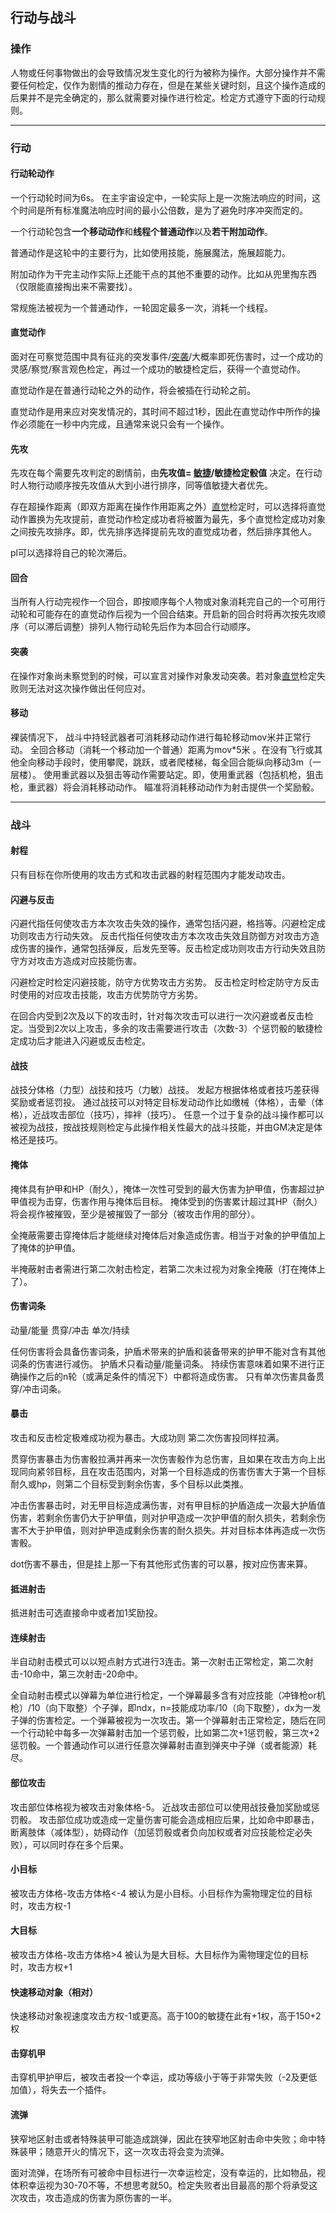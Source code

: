 ## 行动与战斗

### 操作

人物或任何事物做出的会导致情况发生变化的行为被称为操作。大部分操作并不需要任何检定，仅作为剧情的推动力存在，但是在某些关键时刻，且这个操作造成的后果并不是完全确定的，那么就需要对操作进行检定。检定方式遵守下面的行动规则。

-------

### 行动

#### 行动轮动作
一个行动轮时间为6s。
在主宇宙设定中，一轮实际上是一次施法响应的时间，这个时间是所有标准魔法响应时间的最小公倍数，是为了避免时序冲突而定的。

一个行动轮包含**一个移动动作**和**线程个普通动作**以及**若干附加动作**。

普通动作是这轮中的主要行为，比如使用技能，施展魔法，施展超能力。

附加动作为干完主动作实际上还能干点的其他不重要的动作。比如从兜里掏东西（仅限能直接掏出来不需要找）。

常规施法被视为一个普通动作，一轮固定最多一次，消耗一个线程。

#### 直觉动作 
<a id="instinct"></a>

面对在可察觉范围中具有征兆的突发事件/[突袭](#strike)/大概率即死伤害时，过一个成功的灵感/察觉/察言观色检定，再过一个成功的敏捷检定后，获得一个直觉动作。

直觉动作是在普通行动轮之外的动作，将会被插在行动轮之前。

直觉动作是用来应对突发情况的，其时间不超过1秒，因此在直觉动作中所作的操作必须能在一秒中内完成，且通常来说只会有一个操作。

#### 先攻
先攻在每个需要先攻判定的剧情前，由**先攻值= [敏捷](属性.md)/敏捷检定骰值** 决定。在行动时人物行动顺序按先攻值从大到小进行排序，同等值敏捷大者优先。

存在超操作距离（即双方距离在操作作用距离之外）[直觉](#instinct)检定时，可以选择将直觉动作置换为先攻提前，直觉动作检定成功者将被置为最先，多个直觉检定成功对象之间按先攻排序。即，优先排序选择提前先攻的直觉成功者，然后排序其他人。

pl可以选择将自己的轮次滞后。

#### 回合

当所有人行动完视作一个回合，即按顺序每个人物或对象消耗完自己的一个可用行动轮和可能存在的直觉动作后视为一个回合结束。开启新的回合时将再次按先攻顺序（可以滞后调整）排列人物行动轮先后作为本回合行动顺序。

#### 突袭
<a id="strike"></a>

在操作对象尚未察觉到的时候，可以宣言对操作对象发动突袭。若对象[直觉](#instinct)检定失败则无法对这次操作做出任何应对。

#### 移动

裸装情况下，
战斗中持轻武器者可消耗移动动作进行每轮移动mov米并正常行动。 
全回合移动（消耗一个移动加一个普通）距离为mov*5米 。在没有飞行或其他全向移动手段时，使用攀爬，跳跃，或者爬楼梯，每全回合能纵向移动3m（一层楼）。
使用重武器以及狙击等动作需要站定。即，使用重武器（包括机枪，狙击枪，重武器）将会消耗移动动作。
瞄准将消耗移动动作为射击提供一个奖励骰。

-------

### 战斗

#### 射程
只有目标在你所使用的攻击方式和攻击武器的射程范围内才能发动攻击。


#### 闪避与反击
闪避代指任何使攻击方本次攻击失效的操作，通常包括闪避，格挡等。闪避检定成功则攻击方行动失效。
反击代指任何使攻击方本次攻击失效且防御方对攻击方造成伤害的操作，通常包括弹反，后发先至等。反击检定成功则攻击方行动失效且防守方对攻击方造成对应技能伤害。

闪避检定时检定闪避技能，防守方优势攻击方劣势。
反击检定时检定防守方反击时使用的对应攻击技能，攻击方优势防守方劣势。

在回合内受到2次及以下的攻击时，针对每次攻击可以进行一次闪避或者反击检定。当受到2次以上攻击，多余的攻击需要进行攻击（次数-3）个惩罚骰的敏捷检定成功后才能进入闪避或反击检定。

#### 战技

战技分体格（力型）战技和技巧（力敏）战技。
发起方根据体格或者技巧差获得奖励或者惩罚投。
通过战技可以对特定目标发动动作比如缴械（体格），击晕（体格），近战攻击部位（技巧），摔袢（技巧）。
任意一个过于复杂的战斗操作都可以被视为战技，按战技规则检定与此操作相关性最大的战斗技能，并由GM决定是体格还是技巧。

#### 掩体 
掩体具有护甲和HP（耐久），掩体一次性可受到的最大伤害为护甲值，伤害超过护甲值视为击穿，伤害作用与掩体后目标。
掩体受到的伤害累计超过其HP（耐久）将会视作被摧毁，至少是被摧毁了一部分（被攻击作用的部分）。 

全掩蔽需要击穿掩体后才能继续对掩体后对象造成伤害。相当于对象的护甲值加上了掩体的护甲值。 

半掩蔽射击者需进行第二次射击检定，若第二次未过视为对象全掩蔽（打在掩体上了）。  

#### 伤害词条

动量/能量 
贯穿/冲击
单次/持续

任何伤害将会具备伤害词条，护盾术带来的护盾和装备带来的护甲不能对含有其他词条的伤害进行减伤。
护盾术只看动量/能量词条。
持续伤害意味着如果不进行正确操作之后的n轮（或满足条件的情况下）中都将造成伤害。
只有单次伤害具备贯穿/冲击词条。

#### 暴击

攻击和反击检定极难成功视为暴击。大成功则
第二次伤害投同样拉满。

贯穿伤害暴击为伤害骰拉满并再来一次伤害骰作为总伤害，且如果在攻击方向上出现同向紧邻目标，且在攻击范围内，对第一个目标造成的伤害伤害大于第一个目标耐久或hp，则第二个目标受到剩余伤害，多个目标以此类推。

冲击伤害暴击时，对无甲目标造成满伤害，对有甲目标的护盾造成一次最大护盾值伤害，若剩余伤害仍大于护甲值，则对护甲造成一次护甲值的耐久损失，若剩余伤害不大于护甲值，则对护甲造成剩余伤害的耐久损失。并对目标本体再造成一次伤害骰。

dot伤害不暴击，但是挂上那一下有其他形式伤害的可以暴，按对应伤害来算。

#### 抵进射击 
抵进射击可选直接命中或者加1奖励投。

#### 连续射击
半自动射击模式可以以短点射方式进行3连击。第一次射击正常检定，第二次射击-10命中，第三次射击-20命中。

全自动射击模式以弹幕为单位进行检定，一个弹幕最多含有对应技能（冲锋枪or机枪）/10（向下取整）个子弹，即ndx，n=技能成功率/10（向下取整），dx为一发子弹的伤害检定。一个弹幕被视为一次攻击。第一个弹幕射击正常检定，随后在同一个行动轮中每多一次弹幕射击加一个惩罚骰，比如第二次+1惩罚骰，第三次+2惩罚骰。一个普通动作可以进行任意次弹幕射击直到弹夹中子弹（或者能源）耗尽。


#### 部位攻击
攻击部位体格视为被攻击对象体格-5。
近战攻击部位可以使用战技叠加奖励或惩罚骰。
攻击部位成功或造成一定量伤害可能会造成相应后果，比如命中即暴击，断离肢体（减体型），妨碍动作（加惩罚骰或者负向加权或者对应技能检定必失败），可以同时存在多个后果。

#### 小目标
被攻击方体格-攻击方体格<-4 被认为是小目标。小目标作为需物理定位的目标时，攻击方权-1

#### 大目标
被攻击方体格-攻击方体格>4 被认为是大目标。大目标作为需物理定位的目标时，攻击方权+1

#### 快速移动对象（相对）
快速移动对象视速度攻击方权-1或更高。高于100的敏捷在此有+1权，高于150+2权

#### 击穿机甲
击穿机甲护甲后，被攻击者投一个幸运，成功等级小于等于非常失败（-2及更低加值），将失去一个插件。

#### 流弹
狭窄地区射击或者特殊装甲可能造成跳弹，因此在狭窄地区射击命中失败；命中特殊装甲；随意开火的情况下，这一次攻击将会变为流弹。

面对流弹，在场所有可被命中目标进行一次幸运检定，没有幸运的，比如物品，视体积幸运视为30-70不等，不想思考就50。检定失败者出目最高的那个将承受这次攻击，攻击造成的伤害为原伤害的一半。
